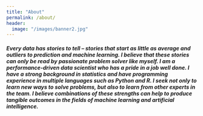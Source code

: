 ```yaml
---
title: "About"
permalink: /about/
header:
  image: "/images/banner2.jpg"
---
```


##### Every data has stories to tell – stories that start as little as average and outliers to prediction and machine learning. I believe that these stories can only be read by passionate problem solver like myself. I am a performance-driven data scientist who has a pride in a job well done. I have a strong background in statistics and have programming experience in multiple languages such as Python and R. I seek not only to learn new ways to solve problems, but also to learn from other experts in the team. I believe combinations of these strengths can help to produce tangible outcomes in the fields of machine learning and artificial intelligence.

